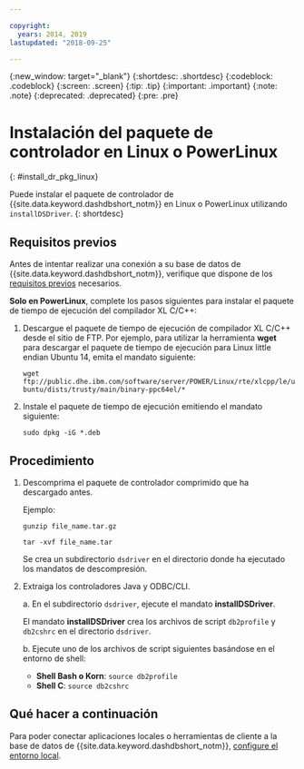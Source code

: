 ```yaml
---

copyright:
  years: 2014, 2019
lastupdated: "2018-09-25"

---
```


<!-- Attribute definitions --> 
{:new_window: target="_blank"}
{:shortdesc: .shortdesc}
{:codeblock: .codeblock}
{:screen: .screen}
{:tip: .tip}
{:important: .important}
{:note: .note}
{:deprecated: .deprecated}
{:pre: .pre}

# Instalación del paquete de controlador en Linux o PowerLinux
{: #install_dr_pkg_linux}

Puede instalar el paquete de controlador de {{site.data.keyword.dashdbshort_notm}} en Linux o PowerLinux utilizando `installDSDriver`. 
{: shortdesc}

## Requisitos previos

Antes de intentar realizar una conexión a su base de datos de {{site.data.keyword.dashdbshort_notm}}, verifique que dispone de los [requisitos previos](connecting.html#prereqs) necesarios.

<!-- Download the Db2 driver package for your operating system from the web console and install it. -->

**Solo en PowerLinux**, complete los pasos siguientes para instalar el paquete de tiempo de ejecución del compilador XL C/C++:

1. Descargue el paquete de tiempo de ejecución de compilador XL C/C++ desde el sitio de FTP. Por ejemplo, para utilizar la herramienta **wget** para descargar el paquete de tiempo de ejecución para Linux little endian Ubuntu 14, emita el mandato siguiente: 

   `wget ftp://public.dhe.ibm.com/software/server/POWER/Linux/rte/xlcpp/le/ubuntu/dists/trusty/main/binary-ppc64el/*`
2. Instale el paquete de tiempo de ejecución emitiendo el mandato siguiente:

   `sudo dpkg -iG *.deb` 

## Procedimiento

1. Descomprima el paquete de controlador comprimido que ha descargado antes.

   Ejemplo: 

   `gunzip file_name.tar.gz`

   `tar -xvf file_name.tar`

    Se crea un subdirectorio `dsdriver` en el directorio donde ha ejecutado los mandatos de descompresión.
2. Extraiga los controladores Java y ODBC/CLI.

   a. En el subdirectorio `dsdriver`, ejecute el mandato **installDSDriver**.
   
   El mandato **installDSDriver** crea los archivos de script `db2profile` y `db2cshrc` en el directorio `dsdriver`.

   b. Ejecute uno de los archivos de script siguientes basándose en el entorno de shell:

   - **Shell Bash o Korn**: `source db2profile`
   - **Shell C**: `source db2cshrc`

## Qué hacer a continuación

Para poder conectar aplicaciones locales o herramientas de cliente a la base de datos de {{site.data.keyword.dashdbshort_notm}}, [configure el entorno local](driver_pkg_cfg.html).   




